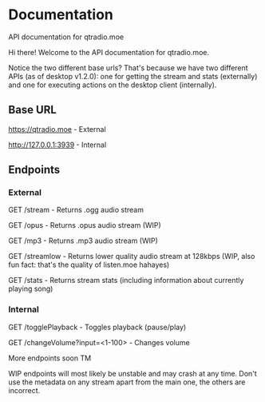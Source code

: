 # Documentation
API documentation for qtradio.moe

Hi there! Welcome to the API documentation for qtradio.moe.

Notice the two different base urls? That's because we have two different APIs (as of desktop v1.2.0): one for getting the stream and stats (externally) and one for executing actions on the desktop client (internally). 

## Base URL
https://qtradio.moe - External

http://127.0.0.1:3939 - Internal

## Endpoints
### External
GET /stream - Returns .ogg audio stream

GET /opus - Returns .opus audio stream (WIP)

GET /mp3 - Returns .mp3 audio stream (WIP)

GET /streamlow - Returns lower quality audio stream at 128kbps (WIP, also fun fact: that's the quality of listen.moe hahayes)

GET /stats - Returns stream stats (including information about currently playing song)
### Internal
GET /togglePlayback - Toggles playback (pause/play)

GET /changeVolume?input=<1-100> - Changes volume

More endpoints soon TM

WIP endpoints will most likely be unstable and may crash at any time. Don't use the metadata on any stream apart from the main one, the others are incorrect.
